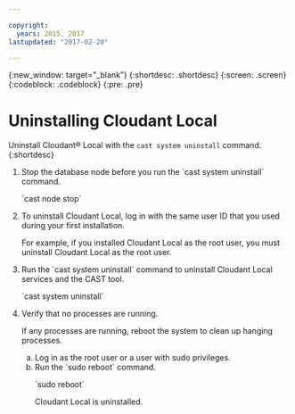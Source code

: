 ```yaml
---

copyright:
  years: 2015, 2017
lastupdated: "2017-02-20"

---
```


{:new_window: target="_blank"}
{:shortdesc: .shortdesc}
{:screen: .screen}
{:codeblock: .codeblock}
{:pre: .pre}

# Uninstalling Cloudant Local

Uninstall Cloudant&reg; Local with the `cast system uninstall` command.
{:shortdesc}


<ol>
<li>Stop the database node before you run the `cast system uninstall` command.
<p>`cast node stop`</p></li>
<li>To uninstall Cloudant Local, log in with the same user
    ID that you used during your first installation.
    <p>For example, if you installed Cloudant Local as the
    root user, you must uninstall Cloudant Local as the
    root user.</p></li>
<li>Run the `cast system uninstall` command to uninstall Cloudant
    Local services and the CAST tool.
    <p>`cast system uninstall`</p></li>
<li>Verify that no processes are running.
<p>If any processes are running, reboot the system to clean up hanging processes.</p>
<ol type="a">
<li>Log in as the root user or a user with sudo privileges.</li>
<li>Run the `sudo reboot` command.
<p>`sudo reboot`</p>
<p>Cloudant Local is uninstalled.</p></li>
</ol></li>
</ol>
